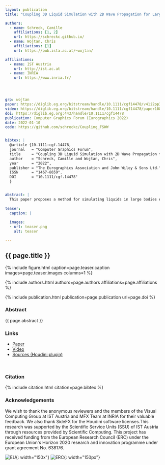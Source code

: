 ```yaml
---
layout: publication
title: "Coupling 3D Liquid Simulation with 2D Wave Propagation for Large Scale Water Surface Animation Using the Equivalent Sources Method"

authors:
  - name: Schreck, Camille
    affiliations: [1, 2]
    url: https://schreckc.github.io/
  - name: Wojtan, Chris
    affiliations: [1]
    url: https://pub.ista.ac.at/~wojtan/

affiliations:
  - name: IST Austria
    url: http://ist.ac.at
  - name: INRIA	
    url: https://www.inria.fr/




grp: wojtan
paper: https://diglib.eg.org/bitstream/handle/10.1111/cgf14478/v41i2pp343-353.pdf?sequence=1&isAllowed=y
video: https://diglib.eg.org/bitstream/handle/10.1111/cgf14478/paper1086_1.mp4?sequence=2&isAllowed=y
doi: https://diglib.eg.org:443/handle/10.1111/cgf14478
publication: Computer Graphics Forum (Eurographics 2022)
date: 2022-01-10
code: https://github.com/schreckc/Coupling_FSWW


bibtex: |
  @article {10.1111:cgf.14478,
  journal   = "Computer Graphics Forum",
  title     = "Coupling 3D Liquid Simulation with 2D Wave Propagation for Large Scale Water Surface Animation Using the Equivalent Sources Method",
  author    = "Schreck, Camille and Wojtan, Chris",
  year      = "2022",
  publisher = "The Eurographics Association and John Wiley & Sons Ltd.",
  ISSN      = "1467-8659",
  DOI       = "10.1111/cgf.14478"
  }


abstract: |
  This paper proposes a method for simulating liquids in large bodies of water by coupling together a water surface wave simulator with a 3D Navier-Stokes simulator. The surface wave simulation uses the equivalent sources method (ESM) to efficiently animate large bodies of water with precisely controllable wave propagation behavior. The 3D liquid simulator animates complex non-linear fluid behaviors like splashes and breaking waves using off-the-shelf simulators using FLIP or the level set method with semi-Lagrangian advection. We combine the two approaches by using the 3D solver to animate localized non-linear behaviors, and the 2D wave solver to animate larger regions with linear surface physics. We use the surface motion from the 3D solver as boundary conditions for 2D surface wave simulator, and we use the velocity and surface heights from the 2D surface wave simulator as boundary conditions for the 3D fluid simulation. We also introduce a novel technique for removing visual artifacts caused by numerical errors in 3D fluid solvers: we use experimental data to estimate the artificial dispersion caused by the 3D solver and we then carefully tune the wave speeds of the 2D solver to match it, effectively eliminating any differences in wave behavior across the boundary. To the best of our knowledge, this is the first time such a empirically driven error compensation approach has been used to remove coupling errors from a physics simulator. Our coupled simulation approach leverages the strengths of each simulation technique, animating large environments with seamless transitions between 2D and 3D physics.
  
teaser:
  caption: |
    
  images:
  - url: teaser.png
    alt: teaser

---
```


## {{ page.title }}

{% include figure.html caption=page.teaser.caption images=page.teaser.images columns=1 %}

{% include authors.html authors=page.authors affiliations=page.affiliations %}

{% include publication.html publication=page.publication url=page.doi %}


### Abstract

{{ page.abstract }}

### Links

* [Paper](https://diglib.eg.org/bitstream/handle/10.1111/cgf14478/v41i2pp343-353.pdf?sequence=1&isAllowed=y)
* [Video](https://diglib.eg.org/bitstream/handle/10.1111/cgf14478/paper1086_1.mp4?sequence=2&isAllowed=y)
* [Sources (Houdini plugin)]({{page.code}})
<br>

### Citation

{% include citation.html citation=page.bibtex %}

### Acknowledgements

We wish to thank the anonymous reviewers and the members of the Visual Computing Group at IST Austria and MFX Team at INRIA for their valuable feedback. We also thank SideFX for the Houdini software licenses.This research was supported by the Scientific Service Units (SSU) of IST Austria through resources provided by Scientific Computing.
This project has received funding from the European Research Council (ERC) under the European Union's Horizon 2020 research and innovation programme under grant agreement No. 638176.

![EU](flag_yellow_low.jpg){: width="150x"}
![ERC](LOGO-ERC.jpg){: width="150px"}